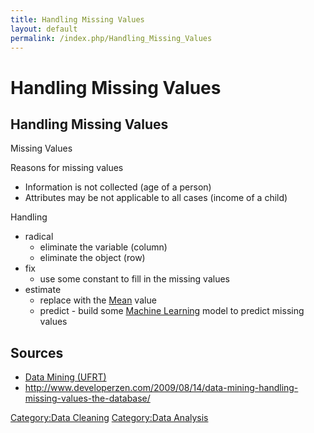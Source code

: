 ```yaml
---
title: Handling Missing Values
layout: default
permalink: /index.php/Handling_Missing_Values
---
```


# Handling Missing Values

## Handling Missing Values
Missing Values 

Reasons for missing values 
- Information is not collected (age of a person) 
- Attributes may be not applicable to all cases (income of a child) 


Handling
- radical
  - eliminate the variable (column)
  - eliminate the object (row)
- fix
  - use some constant to fill in the missing values
- estimate 
  - replace with the [Mean](Mean) value
  - predict - build some [Machine Learning](Machine_Learning) model to predict missing values 


## Sources
- [Data Mining (UFRT)](Data_Mining_(UFRT))
- http://www.developerzen.com/2009/08/14/data-mining-handling-missing-values-the-database/

[Category:Data Cleaning](Category_Data_Cleaning)
[Category:Data Analysis](Category_Data_Analysis)